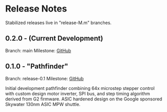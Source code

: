 # Release Notes

Stabilized releases live in "release-M.m" branches.

## 0.2.0 - (Current Development)

Branch: main
Milestone: [GitHub](https://github.com/RAPcores/rapcores/milestone/2)


## 0.1.0 - "Pathfinder"

Branch: release-0.1
Milestone: [GitHub](https://github.com/RAPcores/rapcores/milestone/1)

Initial development pathfinder combining 64x microstep stepper control with custom
design motor inverter, SPI bus, and step timing algorithm derived from G2 firmware.
ASIC hardened design on the Google sponsored Skywater 130nm ASIC MPW shuttle.
